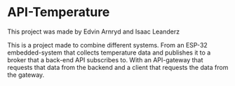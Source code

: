 # API-Temperature

This project was made by Edvin Arnryd and Isaac Leanderz

This is a project made to combine different systems. From an ESP-32 embedded-system that collects temperature data and publishes it to a broker that a back-end API subscribes to. With an API-gateway that requests that data from the backend and a client that requests the data from the gateway.
